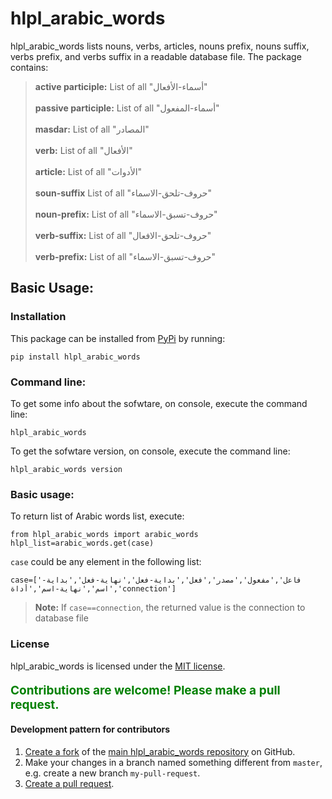 
# hlpl_arabic_words

hlpl_arabic_words lists nouns, verbs, articles, nouns prefix, nouns suffix, verbs prefix, and verbs suffix in a readable database file. The package contains:  

> **active participle:**  List of all "أسماء-الأفعال" <br>  
> **passive participle:**  List of all "أسماء-المفعول" <br>    
> **masdar:**  List of all "المصادر" <br>  
> **verb:**  List of all "الأفعال" <br>  
> **article:**  List of all "الأدوات" <br>  
> **soun-suffix**  List of all "حروف-تلحق-الاسماء"  <br>  
> **noun-prefix:**  List of all "حروف-تسبق-الاسماء"  <br>  
> **verb-suffix:**  List of all "حروف-تلحق-الافعال"  <br>  
> **verb-prefix:**  List of all "حروف-تسبق-الاسماء" 


## Basic Usage: 

### Installation
This package can be installed from [PyPi](https://pypi.python.org/pypi/hlpl_arabic_words) by running:
```
pip install hlpl_arabic_words
```

### Command line: 

To get some info about the sofwtare, on console, execute the command line:
```
hlpl_arabic_words
```
To get the sofwtare version, on console, execute the command line:
```
hlpl_arabic_words version
```


### Basic usage: 

To return list of Arabic words list, execute:
```
from hlpl_arabic_words import arabic_words
hlpl_list=arabic_words.get(case)
```
`case` could be any element in the following list:
```
case=['فاعل','مفعول','مصدر','فعل','بداية-فعل','نهاية-فعل','بداية-اسم','نهاية-اسم','أداة','connection']
```
> **Note:** If `case==connection`, the returned value is the connection to database file

### License
hlpl_arabic_words is licensed under the [MIT license](https://opensource.org/licenses/MIT).



<p style="font-size:19px;color:green;font-weight:bold;">Contributions are welcome! Please make a pull request.</p>

#### Development pattern for contributors

1. [Create a fork](https://help.github.com/articles/fork-a-repo/) of the [main hlpl_arabic_words repository](https://github.com/hlpl/arabic-words) on GitHub.
2. Make your changes in a branch named something different from `master`, e.g. create a new branch `my-pull-request`.
3. [Create a pull request](https://help.github.com/articles/creating-a-pull-request/).
